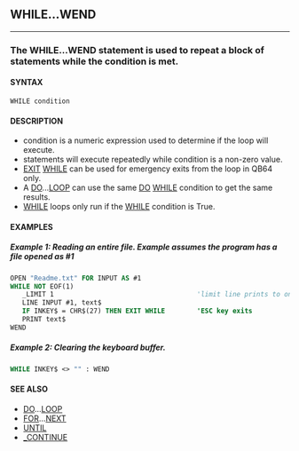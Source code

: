 ## WHILE...WEND
---

### The WHILE...WEND statement is used to repeat a block of statements while the condition is met.

#### SYNTAX

`WHILE condition`

#### DESCRIPTION
* condition is a numeric expression used to determine if the loop will execute.
* statements will execute repeatedly while condition is a non-zero value.
* [EXIT](./EXIT.md) [WHILE](./WHILE.md) can be used for emergency exits from the loop in QB64 only.
* A [DO](./DO.md)...[LOOP](./LOOP.md) can use the same [DO](./DO.md) [WHILE](./WHILE.md) condition to get the same results.
* [WHILE](./WHILE.md) loops only run if the [WHILE](./WHILE.md) condition is True.


#### EXAMPLES
##### Example 1: Reading an entire file. Example assumes the program has a file opened as #1
```vb
OPEN "Readme.txt" FOR INPUT AS #1
WHILE NOT EOF(1)
   _LIMIT 1                                    'limit line prints to one per second
   LINE INPUT #1, text$
   IF INKEY$ = CHR$(27) THEN EXIT WHILE        'ESC key exits
   PRINT text$
WEND
```
  
##### Example 2: Clearing the keyboard buffer.
```vb
WHILE INKEY$ <> "" : WEND
```
  


#### SEE ALSO
* [DO](./DO.md)...[LOOP](./LOOP.md)
* [FOR](./FOR.md)...[NEXT](./NEXT.md)
* [UNTIL](./UNTIL.md)
* [_CONTINUE](./_CONTINUE.md)
